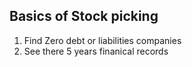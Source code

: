 


## Basics of Stock picking

 1. Find Zero debt or liabilities companies
 2. See there 5 years finanical records


<!--stackedit_data:
eyJoaXN0b3J5IjpbLTYxMjgzNDU5Nl19
-->